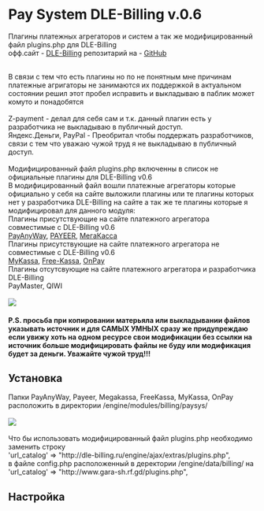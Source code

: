 # Pay System DLE-Billing v.0.6
Плагины платежных агрегаторов и систем а так же модифицированный файл plugins.php для DLE-Billing<br>
офф.сайт - <a href="http://dle-billing.ru/" target="_blank">DLE-Billing</a> репозитарий на - <a href="https://github.com/mr-Evgen/dle-billing-module" target="_blank">GitHub</a><br><br>

В связи с тем что есть плагины но по не понятным мне причинам платежные агригаторы не занимаются их поддержкой в актуальном состоянии решил этот пробел исправить и выкладываю в паблик может комуто и понадобятся<br><br>
Z-payment - делал для себя сам и т.к. данный плагин есть у разработчика не выкладываю в публичный доступ.<br>
Яндекс.Деньги, PayPal - Преобритал чтобы поддержать разработчиков, связи с тем что уважаю чужой труд я не выкладываю в публичный доступ.<br><br>
Модифицированный файл plugins.php включенны в список не официальные плагины для DLE-Billing v0.6<br>
В модифицированный файл вошли платежные агрегаторы которые официально у себя на сайте выложили плагины или те плагины которых нет у разработчика DLE-Billing на сайте а так же те плагины которые я модифицировал для данного модуля:<br>
Плагины присутствующие на сайте платежного агрегатора совместимые с DLE-Billing v0.6<br>
<a href="https://payanyway.ru/info/w/ru/public/w/partnership/developers/instructions/dle.html" target="_blank">PayAnyWay</a>, <a href="https://payeer.com/ru/modules/" target="_blank">PAYEER</a>, <a href="https://megakassa.ru/cms/" target="_blank">МегаКасса</a><br>
Плагины присутствующие на сайте платежного агрегатора не совместимые с DLE-Billing v0.6<br>
<a href="http://www.mykassa.org/page/cmsmodule" target="_blank">MyKassa</a>, <a href="http://www.free-kassa.ru/news.php?id=146" target="_blank">Free-Kassa</a>, <a href="http://onpaysolutions.ru/%D0%BC%D0%BE%D0%B4%D1%83%D0%BB%D1%8C-%D0%B4%D0%BB%D1%8F-dle-%D0%B1%D0%B0%D0%BB%D0%B0%D0%BD%D1%81-%D0%BF%D0%BE%D0%BB%D1%8C%D0%B7%D0%BE%D0%B2%D0%B0%D1%82%D0%B5%D0%BB%D1%8F/" target="_blank">OnPay</a><br>
Плагины отсутсвующие на сайте платежного агрегатора и разработчика DLE-Billing<br>
PayMaster, QIWI<br><br>
<img src="http://www.gara-sh.rf.gd/paysis.png"><br>
<h4>P.S. просьба при копировании матерьяла или выкладывании файлов указывать источник и для <b>САМЫХ УМНЫХ сразу же придупреждаю если увижу хоть на одном ресурсе свои модификации без ссылки на источник больше модифицировать файлы не буду или модификация будет за деньги. Уважайте чужой труд!!!</b></h4>
<h2>Установка</h2>
Папки PayAnyWay, Payeer, Megakassa, FreeKassa, MyKassa, OnPay расположить в директории /engine/modules/billing/paysys/<br><br>
<img src="http://www.gara-sh.rf.gd/sisftp.png"><br><br>
Что бы использовать модифицированный файл plugins.php необходимо заменить строку<br>'url_catalog' => "http://dle-billing.ru/engine/ajax/extras/plugins.php",<br>в файле config.php расположенный в деректории /engine/data/billing/ на 'url_catalog' => "http://www.gara-sh.rf.gd/plugins.php",
<h2>Настройка</h2>
